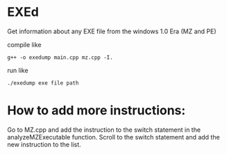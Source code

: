# EXEd
Get information about any EXE file from the windows 1.0 Era (MZ and PE)

compile like
```
g++ -o exedump main.cpp mz.cpp -I.
```

run like
```
./exedump exe file path
```

# How to add more instructions:
Go to MZ.cpp and add the instruction to the switch statement in the analyzeMZExecutable function.
Scroll to the switch statement and add the new instruction to the list.